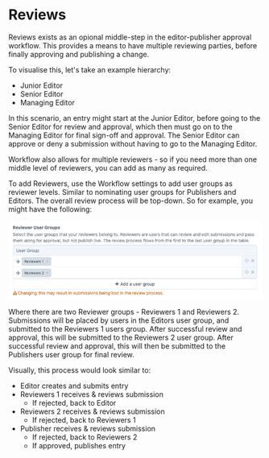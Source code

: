 # Reviews

Reviews exists as an opional middle-step in the editor-publisher approval workflow. This provides a means to have multiple reviewing parties, before finally approving and publishing a change.

To visualise this, let's take an example hierarchy:
- Junior Editor
- Senior Editor
- Managing Editor

In this scenario, an entry might start at the Junior Editor, before going to the Senior Editor for review and approval, which then must go on to the Managing Editor for final sign-off and approval. The Senior Editor can approve or deny a submission without having to go to the Managing Editor.

Workflow also allows for multiple reviewers - so if you need more than one middle level of reviewers, you can add as many as required.

To add Reviewers, use the Workflow settings to add user groups as reviewer levels. Similar to nominating user groups for Publishers and Editors. The overall review process will be top-down. So for example, you might have the following:

![](/docs/screenshots/review-pane5.png)

Where there are two Reviewer groups - Reviewers 1 and Reviewers 2. Submissions will be placed by users in the Editors user group, and submitted to the Reviewers 1 users group. After successful review and approval, this will be submitted to the Reviewers 2 user group. After successful review and approval, this will then be submitted to the Publishers user group for final review.

Visually, this process would look similar to:

- Editor creates and submits entry
- Reviewers 1 receives & reviews submission
  - If rejected, back to Editor
- Reviewers 2 receives & reviews submission
  - If rejected, back to Reviewers 1
- Publisher receives & reviews submission
  - If rejected, back to Reviewers 2
  - If approved, publishes entry

